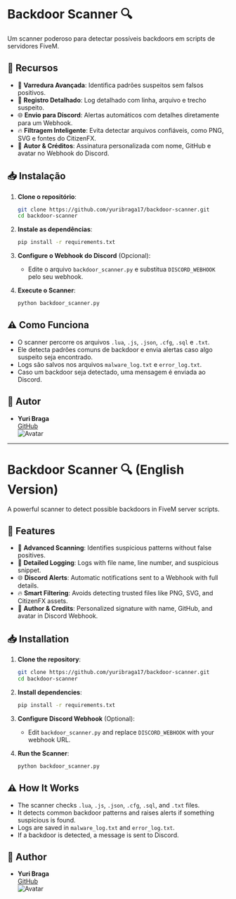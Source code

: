 # Backdoor Scanner 🔍

Um scanner poderoso para detectar possíveis backdoors em scripts de servidores FiveM.

## 📌 Recursos
- 🚀 **Varredura Avançada**: Identifica padrões suspeitos sem falsos positivos.
- 📜 **Registro Detalhado**: Log detalhado com linha, arquivo e trecho suspeito.
- 🌐 **Envio para Discord**: Alertas automáticos com detalhes diretamente para um Webhook.
- 🔥 **Filtragem Inteligente**: Evita detectar arquivos confiáveis, como PNG, SVG e fontes do CitizenFX.
- 👤 **Autor & Créditos**: Assinatura personalizada com nome, GitHub e avatar no Webhook do Discord.

## 📥 Instalação

1. **Clone o repositório**:
   ```bash
   git clone https://github.com/yuribraga17/backdoor-scanner.git
   cd backdoor-scanner
   ```

2. **Instale as dependências**:
   ```bash
   pip install -r requirements.txt
   ```

3. **Configure o Webhook do Discord** (Opcional):
   - Edite o arquivo `backdoor_scanner.py` e substitua `DISCORD_WEBHOOK` pelo seu webhook.

4. **Execute o Scanner**:
   ```bash
   python backdoor_scanner.py
   ```

## ⚠️ Como Funciona

- O scanner percorre os arquivos `.lua`, `.js`, `.json`, `.cfg`, `.sql` e `.txt`.
- Ele detecta padrões comuns de backdoor e envia alertas caso algo suspeito seja encontrado.
- Logs são salvos nos arquivos `malware_log.txt` e `error_log.txt`.
- Caso um backdoor seja detectado, uma mensagem é enviada ao Discord.

## 📜 Autor

- **Yuri Braga**  
  [GitHub](https://github.com/yuribraga17)  
  ![Avatar](https://i.imgur.com/Io94kCm.jpeg)

---

# Backdoor Scanner 🔍 (English Version)

A powerful scanner to detect possible backdoors in FiveM server scripts.

## 📌 Features
- 🚀 **Advanced Scanning**: Identifies suspicious patterns without false positives.
- 📜 **Detailed Logging**: Logs with file name, line number, and suspicious snippet.
- 🌐 **Discord Alerts**: Automatic notifications sent to a Webhook with full details.
- 🔥 **Smart Filtering**: Avoids detecting trusted files like PNG, SVG, and CitizenFX assets.
- 👤 **Author & Credits**: Personalized signature with name, GitHub, and avatar in Discord Webhook.

## 📥 Installation

1. **Clone the repository**:
   ```bash
   git clone https://github.com/yuribraga17/backdoor-scanner.git
   cd backdoor-scanner
   ```

2. **Install dependencies**:
   ```bash
   pip install -r requirements.txt
   ```

3. **Configure Discord Webhook** (Optional):
   - Edit `backdoor_scanner.py` and replace `DISCORD_WEBHOOK` with your webhook URL.

4. **Run the Scanner**:
   ```bash
   python backdoor_scanner.py
   ```

## ⚠️ How It Works

- The scanner checks `.lua`, `.js`, `.json`, `.cfg`, `.sql`, and `.txt` files.
- It detects common backdoor patterns and raises alerts if something suspicious is found.
- Logs are saved in `malware_log.txt` and `error_log.txt`.
- If a backdoor is detected, a message is sent to Discord.

## 📜 Author

- **Yuri Braga**  
  [GitHub](https://github.com/yuribraga17)  
  ![Avatar](https://i.imgur.com/Io94kCm.jpeg)

